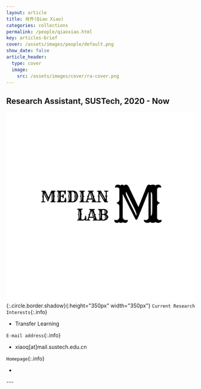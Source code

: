 ```yaml
---
layout: article
title: 肖乔(Qiao Xiao)
categories: collections
permalink: /people/qiaoxiao.html
key: articles-brief
cover: /assets/images/people/default.png
show_date: false
article_header:
  type: cover
  image:
    src: /assets/images/cover/ra-cover.png
---
```



<div class="article__content" markdown="1">

## Research Assistant, SUSTech, 2020 - Now
<!--more-->
![Image](/assets/images/people/default.png){:.circle.border.shadow}{:height="350px" width="350px"}
`Current Research Interests`{:.info}

- Transfer Learning 

`E-mail address`{:.info}

- xiaoq[at]mail.sustech.edu.cn

`Homepage`{:.info}

<div class="author-links">
  <ul class="menu menu--nowrap menu--inline">
	  <li title="homepage">
	  <a class="button button--circle mail-button" itemprop="sameAs" href="https://median-lab.github.io/" target="_blank">
	    <i class="fa fa-home"></i>
	  </a>
  	  </li>
  </ul>
</div>
---
</div>